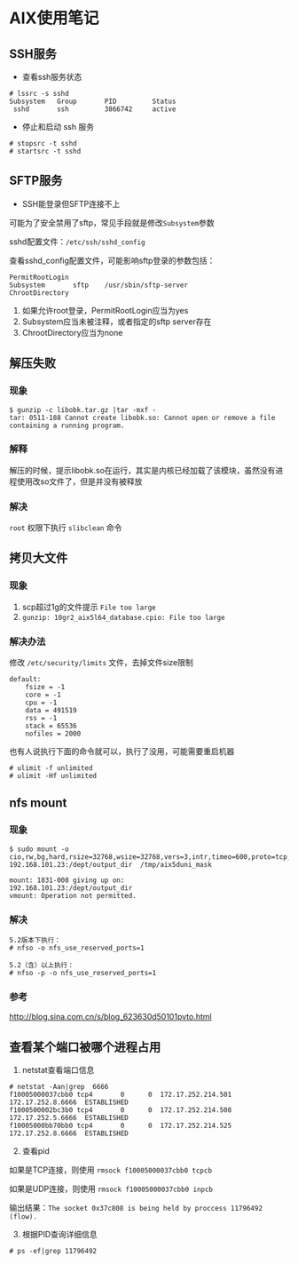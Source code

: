 # AIX使用笔记

## SSH服务

* 查看ssh服务状态
```
# lssrc -s sshd
Subsystem   Group       PID         Status 
 sshd       ssh         3866742     active
```

* 停止和启动 ssh 服务
```
# stopsrc -t sshd
# startsrc -t sshd
```

## SFTP服务

* SSH能登录但SFTP连接不上

可能为了安全禁用了sftp，常见手段就是修改`Subsystem`参数

sshd配置文件：`/etc/ssh/sshd_config`

查看sshd_config配置文件，可能影响sftp登录的参数包括：

```
PermitRootLogin
Subsystem       sftp    /usr/sbin/sftp-server
ChrootDirectory
```

1. 如果允许root登录，PermitRootLogin应当为yes
2. Subsystem应当未被注释，或者指定的sftp server存在
3. ChrootDirectory应当为none

## 解压失败

### 现象
```
$ gunzip -c libobk.tar.gz |tar -mxf -
tar: 0511-188 Cannot create libobk.so: Cannot open or remove a file containing a running program.
```

### 解释
解压的时候，提示libobk.so在运行，其实是内核已经加载了该模块，虽然没有进程使用改so文件了，但是并没有被释放


### 解决
`root` 权限下执行 `slibclean` 命令

## 拷贝大文件

### 现象
1. scp超过1g的文件提示 `File too large`
2. `gunzip: 10gr2_aix5l64_database.cpio: File too large`

### 解决办法
修改 `/etc/security/limits` 文件，去掉文件size限制

```
default:
    fsize = -1 
    core = -1 
    cpu = -1
    data = 491519
    rss = -1
    stack = 65536
    nofiles = 2000
```

也有人说执行下面的命令就可以，执行了没用，可能需要重启机器

```
# ulimit -f unlimited
# ulimit -Hf unlimited
```

## nfs mount

### 现象
```
$ sudo mount -o cio,rw,bg,hard,rsize=32768,wsize=32768,vers=3,intr,timeo=600,proto=tcp,nosuid,noacl  192.168.101.23:/dept/output_dir  /tmp/aix5duni_mask

mount: 1831-008 giving up on:
192.168.101.23:/dept/output_dir
vmount: Operation not permitted.
```

### 解决
```
5.2版本下执行：
# nfso -o nfs_use_reserved_ports=1

5.2（含）以上执行：
# nfso -p -o nfs_use_reserved_ports=1
```

### 参考

http://blog.sina.com.cn/s/blog_623630d50101pvto.html

## 查看某个端口被哪个进程占用

1. netstat查看端口信息

```
# netstat -Aan|grep  6666 
f10005000037cbb0 tcp4       0      0  172.17.252.214.501 172.17.252.8.6666  ESTABLISHED
f1000500002bc3b0 tcp4       0      0  172.17.252.214.508 172.17.252.5.6666  ESTABLISHED
f10005000bb70bb0 tcp4       0      0  172.17.252.214.525 172.17.252.8.6666  ESTABLISHED
```

2. 查看pid

如果是TCP连接，则使用 ```rmsock f10005000037cbb0 tcpcb```
 
如果是UDP连接，则使用 ```rmsock f10005000037cbb0 inpcb```
 
输出结果：```The socket 0x37c808 is being held by proccess 11796492 (flow).```
 
3. 根据PID查询详细信息

```# ps -ef|grep 11796492```

